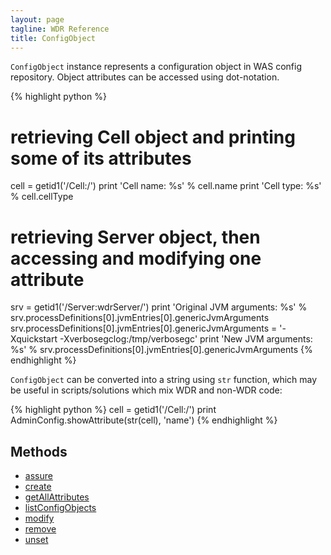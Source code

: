 ```yaml
---
layout: page
tagline: WDR Reference
title: ConfigObject
---
```


`ConfigObject` instance represents a configuration object in WAS config repository. Object attributes can be accessed using dot-notation.

{% highlight python %}
# retrieving Cell object and printing some of its attributes
cell = getid1('/Cell:/')
print 'Cell name: %s' % cell.name
print 'Cell type: %s' % cell.cellType
# retrieving Server object, then accessing and modifying one attribute
srv = getid1('/Server:wdrServer/')
print 'Original JVM arguments: %s' % srv.processDefinitions[0].jvmEntries[0].genericJvmArguments
srv.processDefinitions[0].jvmEntries[0].genericJvmArguments = '-Xquickstart -Xverbosegclog:/tmp/verbosegc'
print 'New JVM arguments: %s' % srv.processDefinitions[0].jvmEntries[0].genericJvmArguments
{% endhighlight %}

`ConfigObject` can be converted into a string using `str` function, which may be useful in scripts/solutions which mix WDR and non-WDR code:

{% highlight python %}
cell = getid1('/Cell:/')
print AdminConfig.showAttribute(str(cell), 'name')
{% endhighlight %}

## Methods

* [assure](wdr.config.ConfigObject.assure.html)
* [create](wdr.config.ConfigObject.create.html)
* [getAllAttributes](wdr.config.ConfigObject.getAllAttributes.html)
* [listConfigObjects](wdr.config.ConfigObject.listConfigObjects.html)
* [modify](wdr.config.ConfigObject.modify.html)
* [remove](wdr.config.ConfigObject.remove.html)
* [unset](wdr.config.ConfigObject.unset.html)
